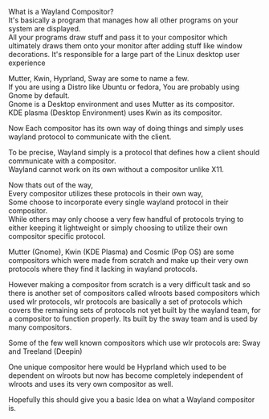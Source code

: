 What is a Wayland Compositor? \
It's basically a program that manages how all other programs on your system are displayed. \
All your programs draw stuff 
and pass it to your compositor which ultimately draws them onto your monitor after adding stuff like window decorations. 
It's responsible for a large part of the Linux desktop user experience

Mutter, Kwin, Hyprland, Sway are some to name a few. \
If you are using a Distro like Ubuntu or fedora, You are probably using Gnome by default. \
Gnome is a Desktop environment and uses Mutter as its compositor. \
KDE plasma (Desktop Environment) uses Kwin as its compositor.

Now Each compositor has its own way of doing things and simply uses wayland protocol to communicate with the client.

To be precise, Wayland simply is a protocol that defines how a client should
communicate with a compositor. \
Wayland cannot work on its own without a compositor unlike X11.

Now thats out of the way, \
Every compositor utilizes these protocols in their own way, \
Some choose to incorporate every single wayland protocol in their compositor. \
While others may only choose a very few handful of protocols trying to either
keeping it lightweight or simply choosing to utilize their own compositor specific protocol.

Mutter (Gnome), Kwin (KDE Plasma) and Cosmic (Pop OS) are some compositors 
which were made from scratch and make up their very own protocols 
where they find it lacking in wayland protocols. 

However making a compositor from scratch is a very difficult task and so 
there is another set of compositors called wlroots based compositors 
which used wlr protocols, 
wlr protocols are basically a set of protocols which covers the remaining sets of protocols
not yet built by the wayland team, for a compositor to function properly.
Its built by the sway team and is used by many compositors.

Some of the few well known compositors which use wlr protocols are: Sway and Treeland (Deepin)

One unique compositor here would be Hyprland which used to be dependent on wlroots but 
now has become completely independent of wlroots and uses its very own compositor as well.

Hopefully this should give you a basic Idea on what a Wayland compositor is.
